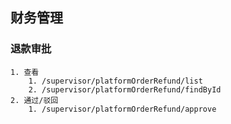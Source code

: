 ## 财务管理
  ### 退款审批
    1. 查看
        1. /supervisor/platformOrderRefund/list
        2. /supervisor/platformOrderRefund/findById
    2. 通过/驳回
        1. /supervisor/platformOrderRefund/approve
